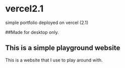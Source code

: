 # vercel2.1
simple portfolio  deployed on vercel (2.1)

##Made for desktop only.

## This is a simple playground website
  
  This is a website that I use to play around with.
